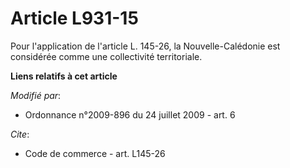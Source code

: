 # Article L931-15

Pour l'application de l'article L. 145-26, la Nouvelle-Calédonie est considérée comme une collectivité territoriale.

**Liens relatifs à cet article**

_Modifié par_:

  - Ordonnance n°2009-896 du 24 juillet 2009 - art. 6

_Cite_:

  - Code de commerce - art. L145-26
